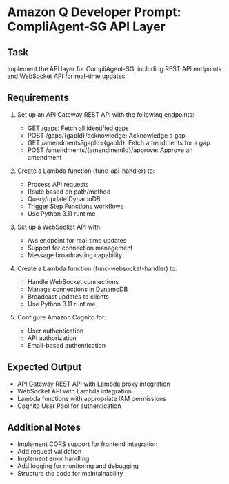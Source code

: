 # Amazon Q Developer Prompt: CompliAgent-SG API Layer

## Task
Implement the API layer for CompliAgent-SG, including REST API endpoints and WebSocket API for real-time updates.

## Requirements
1. Set up an API Gateway REST API with the following endpoints:
   - GET /gaps: Fetch all identified gaps
   - POST /gaps/{gapId}/acknowledge: Acknowledge a gap
   - GET /amendments?gapId={gapId}: Fetch amendments for a gap
   - POST /amendments/{amendmentId}/approve: Approve an amendment

2. Create a Lambda function (func-api-handler) to:
   - Process API requests
   - Route based on path/method
   - Query/update DynamoDB
   - Trigger Step Functions workflows
   - Use Python 3.11 runtime

3. Set up a WebSocket API with:
   - /ws endpoint for real-time updates
   - Support for connection management
   - Message broadcasting capability

4. Create a Lambda function (func-websocket-handler) to:
   - Handle WebSocket connections
   - Manage connections in DynamoDB
   - Broadcast updates to clients
   - Use Python 3.11 runtime

5. Configure Amazon Cognito for:
   - User authentication
   - API authorization
   - Email-based authentication

## Expected Output
- API Gateway REST API with Lambda proxy integration
- WebSocket API with Lambda integration
- Lambda functions with appropriate IAM permissions
- Cognito User Pool for authentication

## Additional Notes
- Implement CORS support for frontend integration
- Add request validation
- Implement error handling
- Add logging for monitoring and debugging
- Structure the code for maintainability